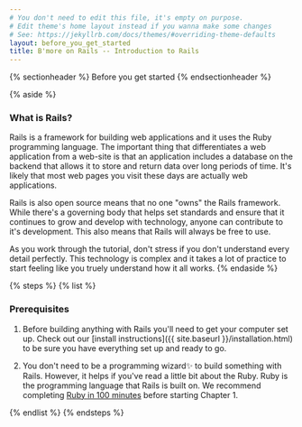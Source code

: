 ```yaml
---
# You don't need to edit this file, it's empty on purpose.
# Edit theme's home layout instead if you wanna make some changes
# See: https://jekyllrb.com/docs/themes/#overriding-theme-defaults
layout: before_you_get_started 
title: B'more on Rails -- Introduction to Rails
---
```

{% sectionheader %}
Before you get started
{% endsectionheader %}

{% aside %}
###  What is Rails?

Rails is a framework for building web applications and it uses the Ruby programming language. The important thing that differentiates a web application from a web-site is that an application includes a database on the backend that allows it to store and return data over long periods of time. It's likely that most web pages you visit these days are actually web applications.

Rails is also open source means that no one "owns" the Rails framework. While there's a governing body that helps set standards and ensure that it continues to grow and develop with technology, anyone can contribute to it's development. This also means that Rails will always be free to use.

As you work through the tutorial, don't stress if you don't understand every detail perfectly. This technology is complex and it takes a lot of practice to start feeling like you truely understand how it all works. 
{% endaside %}

{% steps %}
{% list %}
### Prerequisites

1. Before building anything with Rails you'll need to get your computer set up. Check out our [install instructions]({{ site.baseurl }}/installation.html) to be sure you have everything set up and ready to go.

1. You don't need to be a programming wizard✨ to build something with Rails. However, it helps if you've read a little bit about the Ruby. Ruby is the programming language that Rails is built on. We recommend completing [Ruby in 100 minutes](http://tutorials.jumpstartlab.com/projects/ruby_in_100_minutes.html) before starting Chapter 1. 

{% endlist %}
{% endsteps %}


